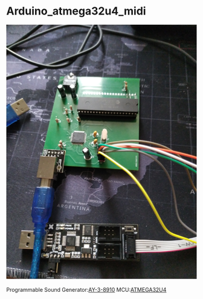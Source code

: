 # Arduino_atmega32u4_midi
![Atmega](Atmega_ay.jpg) <br></br>
Programmable Sound Generator:[AY-3-8910](https://www.ebay.com/itm/401158279989)
MCU:[ATMEGA32U4](https://www.mouser.com/ProductDetail/Microchip-Technology/ATMEGA32U4-AUR?qs=rBGENRD8NwIbVIAimLns%252BA%3D%3D&countryCode=PL&currencyCode=PLN)
